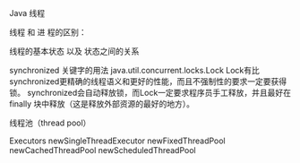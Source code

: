 Java 线程

线程 和 进 程的区别：

线程的基本状态 以及 状态之间的关系

synchronized 关键字的用法
java.util.concurrent.locks.Lock
Lock有比synchronized更精确的线程语义和更好的性能，而且不强制性的要求一定要获得锁。
synchronized会自动释放锁，而Lock一定要求程序员手工释放，并且最好在 finally 块中释放（这是释放外部资源的最好的地方）。

线程池（thread pool）

Executors
newSingleThreadExecutor
newFixedThreadPool
newCachedThreadPool
newScheduledThreadPool